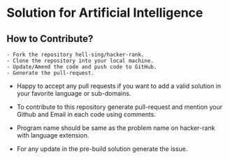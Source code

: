 # Solution for Artificial Intelligence

## How to Contribute?
```
- Fork the repository hell-sing/hacker-rank.
- Clone the repository into your local machine.
- Update/Amend the code and push code to GitHub.
- Generate the pull-request.
```

* Happy to accept any pull requests if you want to add a valid solution in your favorite language or sub-domains.

* To contribute to this repository generate pull-request and mention your Github and Email in each code using comments.

* Program name should be same as the problem name on hacker-rank with language extension.

* For any update in the pre-build solution generate the issue.
